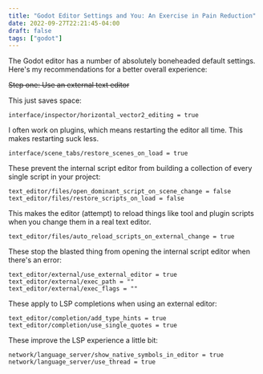 ```yaml
---
title: "Godot Editor Settings and You: An Exercise in Pain Reduction"
date: 2022-09-27T22:21:45-04:00
draft: false
tags: ["godot"]
---
```



The Godot editor has a number of absolutely boneheaded default settings. Here's my recommendations for a better overall experience:

~~Step one: Use an external text editor~~

This just saves space:

```gdresource
interface/inspector/horizontal_vector2_editing = true
```

I often work on plugins, which means restarting the editor all time. This makes restarting suck less.

```gdresource
interface/scene_tabs/restore_scenes_on_load = true
```

These prevent the internal script editor from building a collection of every single script in your project:

```gdresource
text_editor/files/open_dominant_script_on_scene_change = false
text_editor/files/restore_scripts_on_load = false
```

This makes the editor (attempt) to reload things like tool and plugin scripts when you change them in a real text editor.

```gdresource
text_editor/files/auto_reload_scripts_on_external_change = true
```

These stop the blasted thing from opening the internal script editor when there's an error:

```gdresource
text_editor/external/use_external_editor = true
text_editor/external/exec_path = ""
text_editor/external/exec_flags = ""
```

These apply to LSP completions when using an external editor:

```gdresource
text_editor/completion/add_type_hints = true
text_editor/completion/use_single_quotes = true
```

These improve the LSP experience a little bit:

```gdresource
network/language_server/show_native_symbols_in_editor = true
network/language_server/use_thread = true
```
